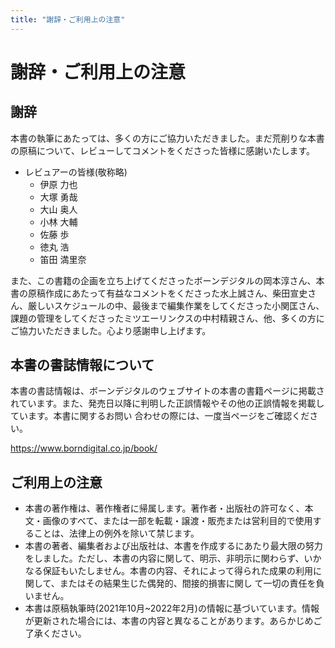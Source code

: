 ```yaml
---
title: "謝辞・ご利用上の注意"
---
```


# 謝辞・ご利用上の注意

## 謝辞

本書の執筆にあたっては、多くの方にご協力いただきました。まだ荒削りな本書の原稿について、レビューしてコメントをくださった皆様に感謝いたします。

- レビュアーの皆様(敬称略)
  - 伊原 力也
  - 大塚 勇哉
  - 大山 奥人
  - 小林 大輔
  - 佐藤 歩
  - 徳丸 浩
  - 笛田 満里奈

また、この書籍の企画を立ち上げてくださったボーンデジタルの岡本淳さん、本書の原稿作成にあたって有益なコメントをくださった水上誠さん、柴田宣史さん、厳しいスケジュールの中、最後まで編集作業をしてくださった小関匡さん、課題の管理をしてくださったミツエーリンクスの中村精親さん、他、多くの方にご協力いただきました。心より感謝申し上げます。

## 本書の書誌情報について

本書の書誌情報は、ボーンデジタルのウェブサイトの本書の書籍ページに掲載されています。また、発売日以降に判明した正誤情報やその他の正誤情報を掲載しています。本書に関するお問い 合わせの際には、一度当ページをご確認ください。

<https://www.borndigital.co.jp/book/>

## ご利用上の注意

- 本書の著作権は、著作権者に帰属します。著作者・出版社の許可なく、本文・画像のすべて、または一部を転載・譲渡・販売または営利目的で使用することは、法律上の例外を除いて禁じます。
- 本書の著者、編集者および出版社は、本書を作成するにあたり最大限の努力をしました。ただし、本書の内容に関して、明示、非明示に関わらず、いかなる保証もいたしません。本書の内容、それによって得られた成果の利用に関して、またはその結果生じた偶発的、間接的損害に関し て一切の責任を負いません。
- 本書は原稿執筆時(2021年10月~2022年2月)の情報に基づいています。情報が更新された場合には、本書の内容と異なることがあります。あらかじめご了承ください。


